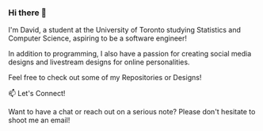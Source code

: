 ### Hi there 👋

I'm David, a student at the University of Toronto studying Statistics and Computer Science, aspiring to be a software engineer!

In addition to programming, I also have a passion for creating social media designs and livestream designs for online personalities.

Feel free to check out some of my Repositories or Designs!


📫 Let's Connect!

Want to have a chat or reach out on a serious note? Please don't hesitate to shoot me an email!



<!--
**mdilac/mdilac** is a ✨ _special_ ✨ repository because its `README.md` (this file) appears on your GitHub profile.

Here are some ideas to get you started:

- 🔭 I’m currently working on ...
- 🌱 I’m currently learning ...
- 👯 I’m looking to collaborate on ...
- 🤔 I’m looking for help with ...
- 💬 Ask me about ...
- 📫 How to reach me: ...
- 😄 Pronouns: ...
- ⚡ Fun fact: ...
-->
